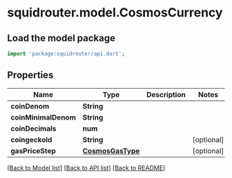 # squidrouter.model.CosmosCurrency

## Load the model package
```dart
import 'package:squidrouter/api.dart';
```

## Properties
Name | Type | Description | Notes
------------ | ------------- | ------------- | -------------
**coinDenom** | **String** |  | 
**coinMinimalDenom** | **String** |  | 
**coinDecimals** | **num** |  | 
**coingeckoId** | **String** |  | [optional] 
**gasPriceStep** | [**CosmosGasType**](CosmosGasType.md) |  | [optional] 

[[Back to Model list]](../README.md#documentation-for-models) [[Back to API list]](../README.md#documentation-for-api-endpoints) [[Back to README]](../README.md)



